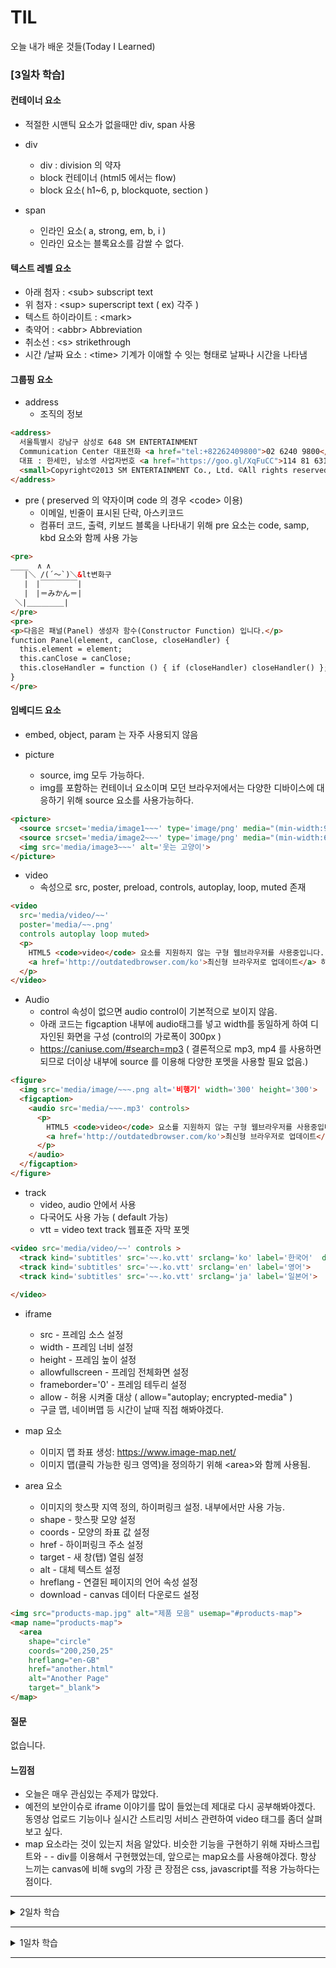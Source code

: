 # TIL
오늘 내가 배운 것들(Today I Learned)
### [3일차 학습]

#### 컨테이너 요소

- 적절한 시맨틱 요소가 없을때만 div, span 사용
- div
  - div : division 의 약자
  - block 컨테이너 (html5 에서는 flow)
  - block 요소( h1~6, p, blockquote, section )

- span
  - 인라인 요소( a, strong, em, b, i )
  - 인라인 요소는 블록요소를 감쌀 수 없다.



#### 텍스트 레벨 요소


- 아래 첨자 : \<sub>  subscript text 
- 위 첨자 : \<sup>  superscript text ( ex) 각주 )
- 텍스트 하이라이트 : \<mark>
- 축약어 : \<abbr> Abbreviation
- 취소선 : \<s> strikethrough 
- 시간 /날짜 요소 : \<time> 기계가 이애할 수 잇는 형태로 날짜나 시간을 나타냄


#### 그룹핑 요소

- address 
  - 조직의 정보

```html
<address>
  서울특별시 강남구 삼성로 648 SM ENTERTAINMENT
  Communication Center 대표전화 <a href="tel:+82262409800">02 6240 9800</a>   
  대표 : 한세민, 남소영 사업자번호 <a href="https://goo.gl/XqFuCC">114 81 63109</a> 
  <small>Copyright©2013 SM ENTERTAINMENT Co., Ltd. ©All rights reserved.</small>
</address>
```

- pre ( preserved 의 약자이며 code 의 경우 \<code> 이용) 
  - 이메일, 빈줄이 표시된 단락, 아스키코드
  - 컴퓨터 코드, 출력, 키보드 블록을 나타내기 위해 pre 요소는 code, samp, kbd 요소와 함께 사용 가능

```html
<pre>
____  ∧ ∧
   |＼ /(´～`)＼&lt변화구
   |　|￣￣￣￣￣|
   |　|＝みかん＝|
 ＼|＿＿＿＿＿|
</pre>
<pre>
<p>다음은 패널(Panel) 생성자 함수(Constructor Function) 입니다.</p>
function Panel(element, canClose, closeHandler) {
  this.element = element;
  this.canClose = canClose;
  this.closeHandler = function () { if (closeHandler) closeHandler() };
}
</pre>
```




#### 임베디드 요소

- embed, object, param 는 자주 사용되지 않음

- picture
  - source, img 모두 가능하다.
  - img를 포함하는 컨테이너 요소이며 모던 브라우저에서는 다양한 디바이스에 대응하기 위해 source 요소를 사용가능하다.

```html
<picture>
  <source srcset='media/image1~~~' type='image/png' media="(min-width:900px)">
  <source srcset='media/image2~~~' type='image/png' media="(min-width:600px)">
  <img src='media/image3~~~' alt='웃는 고양이'>
</picture>
```

- video
  - 속성으로 src, poster, preload, controls, autoplay, loop, muted 존재 
```html
<video
  src='media/video/~~'
  poster='media/~~.png'
  controls autoplay loop muted>
  <p>
    HTML5 <code>video</code> 요소를 지원하지 않는 구형 웹브라우저를 사용중입니다.
    <a href='http://outdatedbrowser.com/ko'>최신형 브라우저로 업데이트</a> 하세요.
  </p>
</video>
```

- Audio
  - control 속성이 없으면 audio control이 기본적으로 보이지 않음.
  - 아래 코드는 figcaption 내부에 audio태그를 넣고 width를 동일하게 하여 디자인된 화면을 구성 (control의 가로폭이 300px )
  - https://caniuse.com/#search=mp3 ( 결론적으로 mp3, mp4 를 사용하면 되므로 더이상 내부에 source 를 이용해 다양한 포멧을 사용할 필요 없음.)

```html
<figure>
  <img src='media/image/~~~.png alt='비행기' width='300' height='300'>
  <figcaption>
    <audio src='media/~~~.mp3' controls>
      <p>
        HTML5 <code>video</code> 요소를 지원하지 않는 구형 웹브라우저를 사용중입니다.
        <a href='http://outdatedbrowser.com/ko'>최신형 브라우저로 업데이트</a>  하세요.
      </p>
    </audio>
  </figcaption>
</figure>
```

- track
  - video, audio 안에서  사용
  - 다국어도 사용 가능 ( default 가능)
  - vtt = video text track 웹표준 자막 포멧

```html
<video src='media/video/~~' controls >
  <track kind='subtitles' src='~~.ko.vtt' srclang='ko' label='한국어'  default>
  <track kind='subtitles' src='~~.ko.vtt' srclang='en' label='영어'>
  <track kind='subtitles' src='~~.ko.vtt' srclang='ja' label='일본어'>
    
</video>
```

- iframe
  - src             - 프레임 소스 설정
  - width           - 프레임 너비 설정
  - height          - 프레임 높이 설정
  - allowfullscreen - 프레임 전체화면 설정
  - frameborder='0' - 프레임 테두리 설정
  - allow - 허용 시켜줄 대상 ( allow="autoplay; encrypted-media" )
  - 구글 맵, 네이버맵 등 시간이 날때 직접 해봐야겠다.

- map 요소
  - 이미지 맵 좌표 생성: https://www.image-map.net/
  - 이미지 맵(클릭 가능한 링크 영역)을 정의하기 위해 \<area>와 함께 사용됨.

- area 요소
  - 이미지의 핫스팟 지역 정의, 하이퍼링크 설정. 내부에서만 사용 가능.
  - shape    - 핫스팟 모양 설정
  - coords   - 모양의 좌표 값 설정
  - href     - 하이퍼링크 주소 설정
  - target   - 새 창(탭) 열림 설정
  - alt      - 대체 텍스트 설정
  - hreflang - 연결된 페이지의 언어 속성 설정
  - download - canvas 데이터 다운로드 설정

```html
<img src="products-map.jpg" alt="제품 모음" usemap="#products-map">
<map name="products-map">
  <area
    shape="circle"
    coords="200,250,25"
    hreflang="en-GB"
    href="another.html"
    alt="Another Page"
    target="_blank">
</map>
```


#### 질문
없습니다. 

#### 느낌점
- 오늘은 매우 관심있는 주제가 많았다.
- 예전의 보안이슈로 iframe 이야기를 많이 들었는데 제대로 다시 공부해봐야겠다.
동영상 업로드 기능이나 실시간 스트리밍 서비스 관련하여 video 태그를 좀더 살펴보고 싶다. 
- map 요소라는 것이 있는지 처음 알았다. 비슷한 기능을 구현하기 위해 자바스크립트와 - - div를 이용해서 구현했었는데, 앞으로는 map요소를 사용해야겠다.
항상 느끼는 canvas에 비해 svg의 가장 큰 장점은 css, javascript를 적용 가능하다는 점이다.






---

<details>
<summary> 2일차 학습 </summary>

- href 의 #, #top은 최상단이며 보통 id를 사용 (다만 습관적으로 id 사용에 거부감이 존재)

- a태그 모질라 페이지를 보니 모르는 부분이 많다. 나중에 자세히 봐야겠다.
  
  a 요소는 사용자의 보안과 개인정보에 중요한 영향을 줄 수 있습니다. Referer 헤더: 개인정보와 보안 고려사항 문서에서 자세한 내용을 알아보세요.
  
  target="_blank"를 rel="noreferrer"와 rel="noopener" 없이 사용하면 웹사이트가 window.opener API 악용 공격에 취약해집니다. (취약점 설명).
  
  onclick 이벤트
  앵커 태그의 href를 "#"이나 "javascript:void(0)"으로 지정해 페이지 새로고침을 막고, click 이벤트 처리기를 등록해서 가짜 버튼을 만드는 방식으로 남용하는 경우도 많습니다.
  이런 가짜 href 값은 링크를 복사하거나 드래그할 때, 링크를 새 탭이나 새 창에서 열 때, 즐겨찾기에 추가할 때와 더불어 JavaScript를 불러오는 중일 때, 오류가 발생했을 때, 아니면 JavaScript를 비활성화했을 때 예측하지 못한 동작을 하게 만듭니다. 또한 스크린 리더 등 보조 기술에도 잘못된 의미를 전달합니다.

  \<button\> 을 대신 사용하세요. 하이퍼링크에는 진짜 URL로의 내비게이션만 사용하면 됩니다.
  https://www.jitbit.com/alexblog/256-targetblank---the-most-underestimated-vulnerability-ever/

- 설명 
  -설명 목록(dl : description List) =  용어(dt : term) + 해당 용어에 설명내용(dd : description)
태그 속성에 값에 넣는 문자는 entitycode 로 할 필요 없음
img에 title 속성을 통하여 툴팁 가능

- 인용과 줄바꿈
인용 : \<q\> quotation ( cite 속성 사용 가능)
인용단락(긴 인용문) : \<blockquote\> blockquote
출처 : \<cite\> citation
\<br\>은 linebreak 용도로 사용하고 두번사용해서는 안됨.
 

- 어휘 요소들
  - 아래 두가지를 구분해야 함 (즉 bold 가 의미적으로 강조가 아니다.)
  - 1)강조 : sematic
  - 2)표현적인 목적 : Non sematic
  - \<strong\> 중요성, 심각성 , 긴급성


- 섹션 메인
\<body\> ( root section 이라고 부름)  
\<body\>  
\<header\> :  \<nav\> 
\<main\> : \<aside\>, \<section\> ( 큰 카테고리 분류, section 안에는 \<article\> 을 이용해 다시 분류) 
\<footer\> :  저자, 링크, 저작권 정보

- section
섹션요소는 일반적인 컨테이너 요소(단순 Grouping을 우한 목적)가 아니며, 문서개요에 명시적으로 나열할 수 있는 컨텐츠에만 적합  
=> 일반적인 컨테이너 요소는 div, span 사용, 반드시 목차에 해당되는 컨텐츠에 적합
반드시 헤딩(h1~h6) 요소가 필요
일반적인 섹션을 의미(소개, 뉴스 항목들, 연락처 정보)

- article
헤딩(h1~h6) 요소가 필요 
독립적인 섹션을 의미( 잡지, 신문, 에세이, 보고서 , 블로그, 기타 소설미디어...)
<참고>
article 내부에 section을 포함할 수도 있고, section 내부에 article을 포함 할 수도 있다.
콘텐츠가 사이트에 포함된 독립적인 섹션의 성향이 크다면 section 요소 대신 article 요소를 사용하는 것이 좋다. 

- aside :웹사이트의 사이드바에 해당되는 부 콘텐츠 섹션을 말한다.
- nav : 다른 페이지로 이동하는 링크 또는 사이트 내 탐색 링크를 포함하는 섹션 요소이다.
<참고>
내용을 쉽게 이해할 수 있도록 nav 요소 내부에는 비순차 목록(ul)을 사용한다. 
사이트의 모든 링크를 nav 에 포함하는 것은 아니며, 주로 사이트를 탐색하는 링크를 포함한다. 
사이트 하단에 위치한 링크는 footer요소로도 충분하다. 

- main
  - main 요소는 섹션요소가 아니며, main은 반드시 1개만 보여져야 하므로, hidden 속성을 이용해야 한다. 
```html
  <main> </main>
  <main hidden> </main> 
```
  - <참고>
  - article, section, aside, nav 는 main요소를 자식으로 포함할 수 없다. 
  - 반대로 main요소는 섹션(article, section, aside, nav)요소들을 포함할 수 있다. 
  - main 내부에는 header, footer 요소를 직접적으로 포함하지 않는다. (섹션 내부에  - footer와, header을 넣는다.)
  - body 안에는 직접적으로 header, footer 요소를 직접적으로 포함 가능.



#### 질문
1. 시멘틱 태그가 너무 많아 실제로 적용시키기 쉽지 않을 것 같습니다. 시멘틱 태그도 꼼꼼히 작성하는 것을 웹 표준, 웹 접근성(?) "준수"라고 표현하는 것 같은데 실제 웹사이트가 웹 표준이나 접근성이 지켜지지 않을 경우 어떤 불이익이 있는지 궁금합니다. 

#### 느낌점
과제가 많이 늦었습니다!

</details>

---
<details>
<summary> 1일차 학습 </summary>

- h : heading 의 약자 
- p : paragraph 의 약자
- head 태그안의 title 태그를 이용해 페이지 제목 설정 가능
- meta
charset="utf-8" 로 인코딩 설정 가능
또는 document.characterSet 으로 html 파일의 인코딩 확인
meta 태그의 경우 contents가 없으므로 닫는 부분이 없음( Empty Element)

- title 속성이 존재함 (처음봤는데, 시간날때 다시 읽어봐야겠다.)
http://blog.hivelab.co.kr/%EA%B3%B5%EC%9C%A0-title-%EC%86%8D%EC%84%B1%EC%9D%98-%EB%B0%94%EB%9E%8C%EC%A7%81%ED%95%9C-%EC%82%AC%EC%9A%A9%EB%B0%A9%EB%B2%95/
https://nuli.navercorp.com/sharing/blog/post/1132934 ( 사용하지 말라는 의견 )

- html 기본 골격 
반드시 html 안에는 head와 body만 존재하고 표준을 위해 doctype 설정.
또한 대부분의 태그는 소문자이나 doctype의 경우는 대소문자 관계없음.
document.doctype 로 확인 가능

``` html
<!doctype html>
<html>
  <head></head>
  <body></body>
</html>
```

- 언어 : 해당 언어로 음성 출력 가능
``` html
<html lang="ko-KR"> 대한민국의 한국어 
```
|언어|코드|
|---|---|
|한국어|ko|
|영어|en |
|일본어|ja|
|스페인어|es|

- image
alt : alterate text 의 약자 (오류가 발생한 경우 이미지 대체 또는 전맹시각장애자를 위한 접근성준수)

- figure, figcaption 
표, 차트, 이미지를 감싸서 사용

- entitycode
https://entitycode.com/#common-content
https://soye0n.tistory.com/196 (한자 사용 방법, 한글 폰트는 불가능)

- ul , ol 은 반드시 li 요소만 감쌀수 있다. (생각보다 신경쓸게 많다.)

#### 질문
없음

#### 느낌점
- 나머지 영상도 간단히 살펴보았는데, 내가 모르는 태그나 매우 많았다. 알고 안쓰는 것과 몰라서 안쓰는 것은 큰 차이니 열공!!
- 항상 영어문서만 봤었는데, mdn한글 문서도 보니 번역이 잘되어 있네, 기계번역이 아닌것 같다.

</details>

---